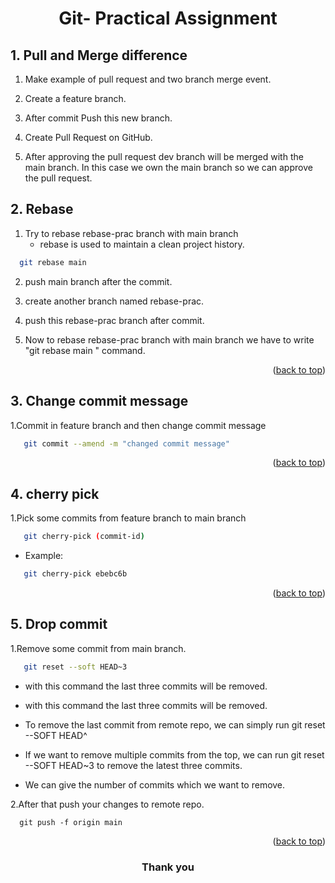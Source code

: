 <a name="readme-top"></a>

<h1 align="center">Git- Practical Assignment</h1> 

## 1. Pull and Merge difference

1. Make example of pull request and two branch merge event.
2. Create a feature branch.

3. After commit Push this new branch.

4. Create Pull Request on GitHub.

5. After approving the pull request dev branch will be merged with the main branch. In this case we own the main branch so we can approve the pull      request.



## 2. Rebase
 
1. Try to rebase rebase-prac branch with main branch
    * rebase is used to maintain a clean project history.
   
  ```sh 
    git rebase main
  ```
  
 2. push main branch after the commit.

 3. create another branch named rebase-prac.

 4. push this rebase-prac branch after commit.

 5. Now to rebase rebase-prac branch with main branch we have to write "git rebase main " command.

<p align="right">(<a href="#readme-top">back to top</a>)</p>


## 3. Change commit message
 1.Commit in feature branch and then change commit message
  ```sh 
     git commit --amend -m "changed commit message" 
  ```
 
<p align="right">(<a href="#readme-top">back to top</a>)</p>

 
## 4. cherry pick
 1.Pick some commits from feature branch to main branch
  ```sh 
     git cherry-pick (commit-id)  
  ```
  * Example:
  ```sh 
     git cherry-pick ebebc6b
  ```

<p align="right">(<a href="#readme-top">back to top</a>)</p>

  
 ## 5. Drop commit
  1.Remove some commit from main branch.
   ```sh 
      git reset --soft HEAD~3 
   ```
  * with this command the last three commits will be removed.
  
  * with this command the last three commits will be removed.
  * To remove the last commit from remote repo, we can simply run git reset --SOFT HEAD^

  * If we want to remove multiple commits from the top, we can run git reset --SOFT HEAD~3 to remove the latest three commits.

  * We can give the number of commits which we want to remove.

  2.After that push your changes to remote repo.
    
      git push -f origin main 

    
    
 <p align="right">(<a href="#readme-top">back to top</a>)</p>
  
<h3 align="center">Thank you</h3>
